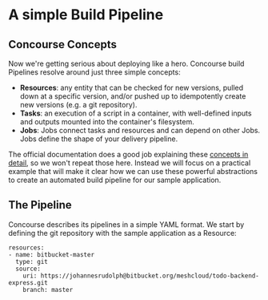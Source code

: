 # A simple Build Pipeline

## Concourse Concepts
Now we're getting serious about deploying like a hero. Concourse build Pipelines resolve around just three simple concepts: 
 - **Resources**: any entity that can be checked for new versions, pulled down at a specific version, and/or pushed up to idempotently create new versions (e.g. a git repository).
 - **Tasks**: an execution of a script in a container, with well-defined inputs and outputs mounted into the container's filesystem.
 - **Jobs**: Jobs connect tasks and resources and can depend on other Jobs. Jobs define the shape of your delivery pipeline.

The official documentation does a good job explaining these [concepts in detail](https://concourse.ci/concepts.html), so we won't repeat those here. Instead we will focus on a practical example that will make it clear how we can use these powerful abstractions to create an automated build pipeline for our sample application. 

## The Pipeline

Concourse describes its pipelines in a simple YAML format. We start by defining the git repository with the sample application as a Resource: 


```YML
resources: 
- name: bitbucket-master
  type: git
  source:
    uri: https://johannesrudolph@bitbucket.org/meshcloud/todo-backend-express.git
    branch: master

```

